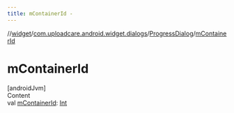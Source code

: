 ```yaml
---
title: mContainerId -
---
```

//[widget](../../index.md)/[com.uploadcare.android.widget.dialogs](../index.md)/[ProgressDialog](index.md)/[mContainerId](m-container-id.md)



# mContainerId  
[androidJvm]  
Content  
val [mContainerId](m-container-id.md): [Int](https://kotlinlang.org/api/latest/jvm/stdlib/kotlin/-int/index.html)  



